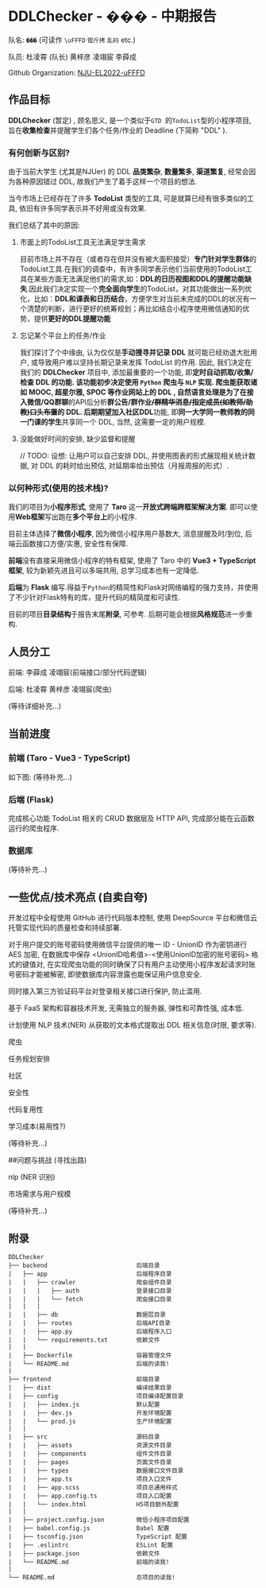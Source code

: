 # DDLChecker - ��� - 中期报告

队名: `���` (可读作 `\uFFFD` `锟斤拷`  `乱码` etc.) 

队员:  杜凌霄 (队长)  黄梓彦  凌翊宸  李薛成

Github Organization: [NJU-EL2022-uFFFD](https://github.com/NJU-EL2022-uFFFD)

## 作品目标

**DDLChecker** (暂定) , 顾名思义, 是一个类似于`GTD `的`TodoList`型的小程序项目, 旨在**收集检查**并提醒学生们各个任务/作业的 Deadline (下简称 "DDL" ).

### 有何创新与区别?

由于当前大学生 (尤其是NJUer) 的 DDL **品类繁杂**, **数量繁多**, **渠道繁复**, 经常会因为各种原因错过 DDL, 故我们产生了着手这样一个项目的想法. 

当今市场上已经存在了许多 **TodoList** 类型的工具, 可是就算已经有很多类似的工具, 依旧有许多同学表示并不好用或没有效果. 

我们总结了其中的原因:

1. 市面上的TodoList工具无法满足学生需求

   目前市场上并不存在（或者存在但并没有被大面积接受）**专门针对学生群体**的TodoList工具.在我们的调查中，有许多同学表示他们当前使用的TodoList工具在某些方面无法满足他们的需求,如：**DDL的日历视图和DDL的提醒功能缺失**.因此我们决定实现一个**完全面向学生**的TodoList，对其功能做出一系列优化，比如：**DDL和课表和日历结合**，方便学生对当前未完成的DDL的状况有一个清楚的判断，进行更好的统筹规划；再比如结合小程序使用微信通知的优势，提供**更好的DDL提醒功能**

2. 忘记某个平台上的任务/作业

   我们探讨了个中缘由, 认为仅仅是**手动搜寻并记录 DDL** 就可能已经劝退大批用户, 或导致用户难以坚持长期记录来发挥 TodoList 的作用. 因此, 我们决定在我们的 **DDLChecker** 项目中, 添加最重要的一个功能, 即**定时自动抓取/收集/检查 DDL **的功能. 该功能初步决定使用 `Python` 爬虫与 `NLP` 实现. 爬虫能获取诸如 **MOOC**, **超星尔雅**, **SPOC** 等作业网站上的 DDL , 自然语言处理是为了在接入**微信/QQ群聊**的API后分析**群公告/群作业~~/群精华消息/指定成员(如教师/助教)口头布置~~**的 DDL. 后期期望加入**社区DDL**功能, 即**同一大学同一教师教的同一门课的学生**共享同一个 DDL, 当然, 这需要一定的用户规模.

3. 没能做好时间的安排, 缺少监督和提醒

   // TODO: 设想: 让用户可以自己安排 DDL, 并使用图表的形式展现相关统计数据, 对 DDL 的耗时给出预估, 对延期率给出预估（月报周报的形式）.





### 以何种形式(使用的技术栈)?

我们的项目为**小程序形式**, 使用了 **Taro** 这一**开放式跨端跨框架解决方案**. 即可以使用**Web框架**写出跑在**多个平台上**的小程序. 

目前主体选择了**微信小程序**, 因为微信小程序用户基数大, 消息提醒及时/到位, 后端云函数接口方便/实惠, 安全性有保障. 

**前端**没有直接采用微信小程序的特有框架, 使用了 Taro 中的 **Vue3 + TypeScript 框架**,  较为新颖先进且可以多端共用, 总学习成本也有一定降低. 

**后端**为 **Flask** 编写.得益于`Python`的精简性和Flask对网络编程的强力支持，并使用了不少针对Flask特有的库，提升代码的精简度和可读性.

目前的项目**目录结构**于报告末尾**附录**, 可参考. 后期可能会根据**风格规范**进一步重构.

## 人员分工

前端: 李薛成 凌翊宸(前端接口/部分代码逻辑)

后端: 杜凌霄 黄梓彦 凌翊宸(爬虫)

(等待详细补充...)

## 当前进度

### 前端 (Taro - Vue3 - TypeScript)

如下图: (等待补充...)

### 后端 (Flask)

完成核心功能 TodoList 相关的 CRUD 数据层及 HTTP API, 完成部分能在云函数运行的爬虫程序.

### 数据库

(等待补充...)

## 一些优点/技术亮点 (自卖自夸)



开发过程中全程使用 GitHub 进行代码版本控制, 使用 DeepSource 平台和微信云托管实现代码的质量检查和持续部署.

对于用户提交的账号密码使用微信平台提供的唯一 ID - UnionID 作为密钥进行 AES 加密, 在数据库中保存 <UnionID哈希值>-<使用UnionID加密的账号密码> 格式的键值对, 在实现爬虫功能的同时确保了只有用户主动使用小程序发起请求时账号密码才能被解密, 即使数据库内容泄露也能保证用户信息安全.

同时接入第三方验证码平台对登录相关接口进行保护, 防止滥用.

基于 FaaS 架构和容器技术开发, 无需独立的服务器, 弹性和可靠性强, 成本低.

计划使用 NLP 技术(NER) 从获取的文本格式提取出 DDL 相关信息(时限, 要求等).





爬虫

任务规划安排

社区

安全性

代码复用性

学习成本(易用性?)

(等待补充...)

##问题与挑战 (寻找出路)

nlp (NER 识别)

市场需求与用户规模

(等待补充...)

## 附录

```
DDLChecker
├── backend                         后端目录
|   ├── app                         后端程序目录
|   |   ├── crawler                 爬虫组件目录
|   |   |   ├── auth                登录接口目录
|   |   |   └── fetch               爬虫接口目录
|   |   |
|   |   ├── db                      数据层目录
|   |   ├── routes                  后端API目录
|   |   ├── app.py                  后端程序入口
|   |   └── requirements.txt        依赖文件
|   |
|   ├── Dockerfile                  容器管理文件
|   └── README.md                   后端的读我!
|
├── frontend                        前端目录
|   ├── dist                        编译结果目录
|   ├── config                      项目编译配置目录
|   |   ├── index.js                默认配置
|   |   ├── dev.js                  开发环境配置
|   |   └── prod.js                 生产环境配置
|   |
|   ├── src                         源码目录
|   |   ├── assets                  资源文件目录
|   |   ├── components              组件文件目录
|   |   ├── pages                   页面文件目录
|   |   ├── types                   数据接口文件目录
|   |   ├── app.ts                  项目入口文件
|   |   ├── app.scss                项目总通用样式
|   |   ├── app.config.ts           项目入口配置
|   |   └── index.html              H5项目额外配置
|   | 
|   ├── project.config.json         微信小程序项目配置
|   ├── babel.config.js             Babel 配置
|   ├── tsconfig.json               TypeScript 配置
|   ├── .eslintrc                   ESLint 配置
|   ├── package.json                依赖文件
|   └── README.md                   前端的读我!
|
└── README.md                       总项目的读我!
```
